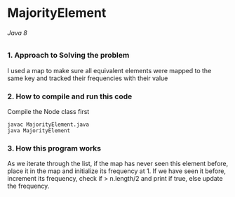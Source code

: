 # MajorityElement
###### Java 8

### 1. Approach to Solving the problem

I used a map to make sure all equivalent elements were mapped to the same key
and tracked their frequencies with their value

### 2. How to compile and run this code

Compile the Node class first

```
javac MajorityElement.java
java MajorityElement
```

### 3. How this program works

As we iterate through the list, if the map has never seen this element before,
place it in the map and initialize its frequency at 1. If we have seen it before, increment 
its frequency, check if > n.length/2  and print if true, else update the frequency.

